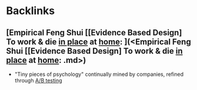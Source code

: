 
# Backlinks
## [Empirical Feng Shui [[Evidence Based Design] To work & die [in place](<../in place.md>) at [home](<../home.md>): ](<Empirical Feng Shui [[Evidence Based Design] To work & die [in place](<../in place.md>) at [home](<../home.md>): .md>)
- "Tiny pieces of psychology" continually mined by companies, refined through [A/B testing](<../A/B testing.md>)

